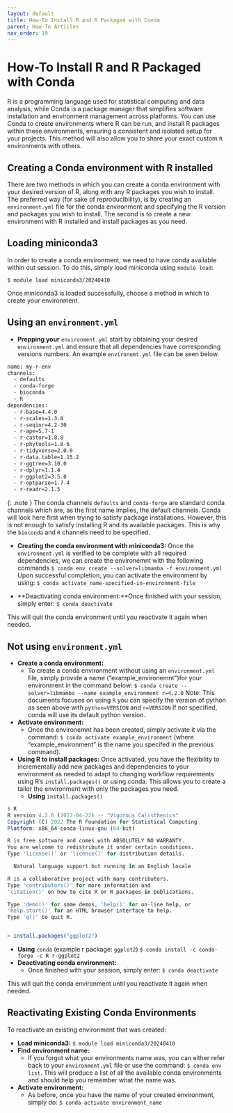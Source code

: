 ```yaml
---
layout: default
title: How-To Install R and R Packaged with Conda
parent: How-To Articles
nav_order: 19
---
```


# How-To Install R and R Packaged with Conda

R is a programming language used for statistical computing and data analysis, while Conda is a package manager that simplifies software installation and environment management across platforms. You can use Conda to create environments where R can be run, and install R packages within these environments, ensuring a consistent and isolated setup for your projects. This method will also allow you to share your exact custom `R` environments with others.

## Creating a Conda environment with R installed

There are two methods in which you can create a conda environment with your desired version of R, along with any R packages you wish to install. The preferred way (for sake of reproducibility), is by creating an `environment.yml` file for the conda environment and specifying the R version and packages you wish to install. The second is to create a new environment with R installed and install packages as you need.

## Loading miniconda3

In order to create a conda environment, we need to have conda available within out session. To do this, simply load miniconda using `module load`:

`$ module load miniconda3/20240410`

Once miniconda3 is loaded successfully, choose a method in which to create your environment.

## Using an `environment.yml`

- **Prepping your** `environment.yml`
  start by obtaining your desired `environment.yml` and ensure that all dependencies have corresponding versions numbers. An example ` environemt.yml ` file can be seen below. 
```bash
name: my-r-env
channels:
  - defaults
  - conda-forge
  - bioconda
  - R
dependencies:
  - r-base=4.4.0
  - r-scales=1.3.0
  - r-seqinr=4.2-30
  - r-ape=5.7-1
  - r-castor=1.8.8
  - r-phytools=1.8-6
  - r-tidyverse=2.0.0
  - r-data.table=1.15.2
  - r-ggtree=3.10.0
  - r-dplyr=1.1.4
  - r-ggplot2=3.5.0
  - r-optparse=1.7.4
  - r-readr=2.1.5
```

{: .note }
The conda channels `defaults` and `conda-forge` are standard conda channels which are, as the first name implies, the default channels. Conda will look here first when trying to satisfy package installations. However, this is not enough to satisfy installing R and its available packages. This is why the `bioconda` and `R` channels need to be specified.

- **Creating the conda environment with miniconda3:** Once the `environment.yml` is verified to be complete with all required dependencies, we can create the environemnt with the following commands
  `$ conda env create --solver=libmamba -f environment.yml`
  Upon successful completion, you can activate the environment by using:
  `$ conda activate name-specified-in-environment-file`

- **Deactivating conda environment:**Once finished with your session, simply enter:
  `$ conda deactivate`

This will quit the conda environment until you reactivate it again when needed.

## Not using `environment.yml`

- **Create a conda environment:**
  - To create a conda environment without using an `environment.yml` file, simply provide a name (“example_environemnt")for your environment in the command below:
    `$ conda create --solver=libmamba --name example_environment r=4.2.0`
    Note: This documents focuses on using `R` you can specify the version of python as seen above with `python=VERSION` and `r=VERSION` If not specified, conda will use its default python version.
- **Activate environment:**
  - Once the environemnt has been created, simply activate it via the command: `$ conda activate example_environment` (where “example_environment” is the name you specifed in the previous command).
- **Using R to install packages:** Once activated, you have the flexibility to incrementally add new packages and dependencies to your environment as needed to adapt to changing workflow requirements using R’s `install.packages()` or using conda. This allows you to create a tailor the environment with only the packages you need.
  - **Using** `install.packages()`

```R
$ R
R version 4.2.0 (2022-04-22) -- "Vigorous Calisthenics"
Copyright (C) 2022 The R Foundation for Statistical Computing
Platform: x86_64-conda-linux-gnu (64-bit)

R is free software and comes with ABSOLUTELY NO WARRANTY.
You are welcome to redistribute it under certain conditions.
Type 'license()' or 'licence()' for distribution details.

  Natural language support but running in an English locale

R is a collaborative project with many contributors.
Type 'contributors()' for more information and
'citation()' on how to cite R or R packages in publications.

Type 'demo()' for some demos, 'help()' for on-line help, or
'help.start()' for an HTML browser interface to help.
Type 'q()' to quit R.


> install.packages("ggplot2")
```

- **Using** `conda` (example r package: `ggplot2`)
  `$ conda install -c conda-forge -c R r-ggplot2`
- **Deactivating conda environment:**
  - Once finished with your session, simply enter: `$ conda deactivate`

This will quit the conda environment until you reactivate it again when needed.

## Reactivating Existing Conda Environments

To reactivate an existing environment that was created:

- **Load miniconda3:**
  `$ module load miniconda3/20240410`
- **Find environment name:**
  - If you forgot what your environments name was, you can either refer back to your `environment.yml` file or use the command: `$ conda env list`. This will produce a list of all the available conda environments and should help you remember what the name was.
- **Activate environment:**
  - As before, once you have the name of your created environment, simply do: `$ conda activate environment_name`
